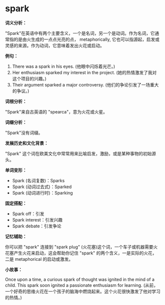 # spark

**词义分析：**

  

"Spark"在英语中有两个主要含义，一个是名词，另一个是动词。作为名词，它通常指的是由火生成的一点点光亮的点， metaphorically, 它也可以指源起，启发或灵感的来源。作为动词，它意味着发出火花或启动。

  

**例句：**

  

1.  There was a spark in his eyes. (他眼中闪烁着光芒。)
2.  Her enthusiasm sparked my interest in the project. (她的热情激发了我对这个项目的兴趣。)
3.  Their argument sparked a major controversy. (他们的争论引发了一场重大的争议。)

  

**词根分析：**

  

"Spark"来自古英语的 "spearca"，意为火花或火星。

  

**词缀分析：**

  

"Spark"没有词缀。

  

**发展历史和文化背景：**

  

"Spark" 这个词在欧美文化中常常用来比喻启发，激励，或是某种事物的初始源头。

  

**单词变形：**

  

*   Spark (名词复数)：Sparks
*   Spark (动词过去式)：Sparked
*   Spark (动词进行时)：Sparking

  

**固定搭配：**

  

*   Spark off：引发
*   Spark interest：引发兴趣
*   Spark debate：引发争论

  

**记忆辅助：**

  

你可以把 "spark" 连接到 "spark plug" (火花塞)这个词，一个车子或机器需要火花塞产生火花来启动，这会帮助你记住 "spark" 的两个含义，一是实际的火花，二是 metaphorical 的启动或激发。

  

**小故事：**

  

Once upon a time, a curious spark of thought was ignited in the mind of a child. This spark soon ignited a passionate enthusiasm for learning. (从前，一个好奇的思维火花在一个孩子的脑海中燃烧起来。这个火花很快激发了他对学习的热情。)
